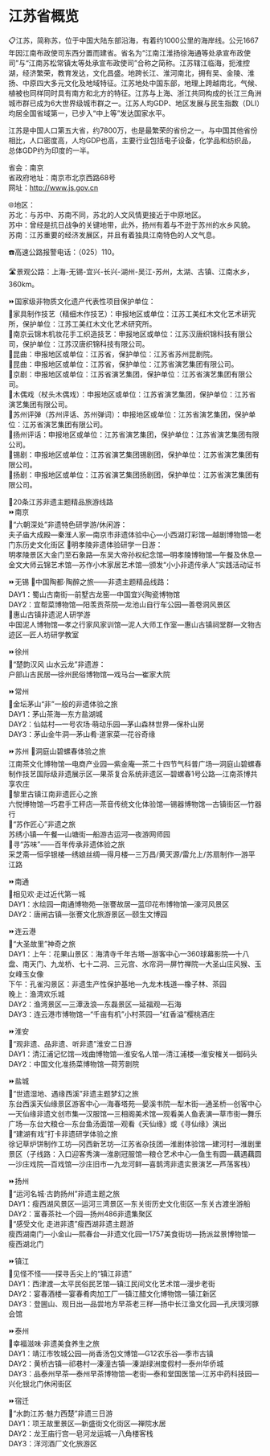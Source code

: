 # 江苏省概览  
📋江苏，简称苏，位于中国大陆东部沿海，有着约1000公里的海岸线。公元1667年因江南布政使司东西分置而建省。省名为“江南江淮扬徐海通等处承宣布政使司”与“江南苏松常镇太等处承宣布政使司”合称之简称。江苏辖江临海，扼淮控湖，经济繁荣，教育发达，文化昌盛。地跨长江、淮河南北，拥有吴、金陵、淮扬、中原四大多元文化及地域特征。江苏地处中国东部，地理上跨越南北，气候、植被也同样同时具有南方和北方的特征。江苏与上海、浙江共同构成的长江三角洲城市群已成为6大世界级城市群之一。江苏人均GDP、地区发展与民生指数（DLI）均居全国省域第一，已步入“中上等”发达国家水平。  

江苏是中国人口第五大省，约7800万，也是最繁荣的省份之一。与中国其他省份相比，人口密度高，人均GDP也高，主要行业包括电子设备，化学品和纺织品，总体GDP约为印度的一半。  
  
省会：南京  
省政府地址：南京市北京西路68号  
网址：http://www.js.gov.cn  
  
🌐地区：  
苏北：与苏中、苏南不同，苏北的人文风情更接近于中原地区。  
苏中：曾经是抗日战争的关键地带，此外，扬州有着与不逊于苏州的水乡风貌。  
苏南：江苏重要的经济发展区，并且有着独具江南特色的人文气息。  
  
☎️高速公路报警电话：（025）110。  
  
🛣️景观公路：上海-无锡-宜兴-长兴-湖州-吴江-苏州，太湖、古镇、江南水乡，360km。  
  
⏩国家级非物质文化遗产代表性项目保护单位：  
🔸家具制作技艺（精细木作技艺）：申报地区或单位：江苏工美红木文化艺术研究所，保护单位：江苏工美红木文化艺术研究所。  
🔸南京云锦木机妆花手工织造技艺：申报地区或单位：江苏汉唐织锦科技有限公司，保护单位：江苏汉唐织锦科技有限公司。  
🔸昆曲：申报地区或单位：江苏省，保护单位：江苏省苏州昆剧院。  
🔸昆曲：申报地区或单位：江苏省，保护单位：江苏省演艺集团有限公司。    
🔸京剧：申报地区或单位：江苏省演艺集团，保护单位：江苏省演艺集团有限公司。  
🔸木偶戏（杖头木偶戏）：申报地区或单位：江苏省演艺集团，保护单位：江苏省演艺集团有限公司。  
🔸苏州评弹（苏州评话、苏州弹词）：申报地区或单位：江苏省演艺集团，保护单位：江苏省演艺集团有限公司。  
🔸扬州评话：申报地区或单位：江苏省演艺集团，保护单位：江苏省演艺集团有限公司。  
🔸锡剧：申报地区或单位：江苏省演艺集团锡剧团，保护单位：江苏省演艺集团有限公司。  
🔸扬剧：申报地区或单位：江苏省演艺集团扬剧团，保护单位：江苏省演艺集团有限公司。    
  
🧭20条江苏非遗主题精品旅游线路  
⏩南京  
🔸“六朝深处”非遗特色研学游/休闲游：  
夫子庙大成殿—秦淮人家—南京市非遗体验中心—小西湖灯彩馆—越剧博物馆—老门东历史文化街区
🔸明孝陵非遗体验研学一日游：  
明孝陵景区大金门至石象路—东吴大帝孙权纪念馆—明孝陵博物馆—午餐及休息—金文大师云锦艺术馆—苏作小木家居艺术馆—颁发“小小非遗传承人”实践活动证书  

⏩无锡
🔸中国陶都·陶醉之旅——非遗主题精品线路：  
DAY1：蜀山古南街—前墅古龙窑—中国宜兴陶瓷博物馆  
DAY2：宜帮菜博物馆—阳羡贡茶院—龙池山自行车公园—善卷洞风景区  
🔸惠山古镇非遗泥人研学游  
中国泥人博物馆—孝之行家风家训馆—泥人大师工作室—惠山古镇祠堂群—文物古迹区—匠人坊研学教室  

⏩徐州  
🔸“楚韵汉风 山水云龙”非遗游：  
户部山古民居—徐州民俗博物馆—戏马台—崔家大院

⏩常州  
🔸金坛茅山“非”一般的非遗体验之旅  
DAY1：茅山茶海—东方盐湖城  
DAY2：仙姑村—一号农场·萌动乐园—茅山森林世界—保朴山房  
DAY3：茅山金牛洞—茅山肴·道家菜—花谷奇缘  

⏩苏州
🔸洞庭山碧螺春体验之旅  
江南茶文化博物馆—电商产业园—紫金庵—茶二十四节气科普广场—洞庭山碧螺春制作技艺国际级非遗展示区—果茶复合系统非遗区—碧螺春1号公路—江南茶博共享农庄  
🔸黎里古镇江南非遗匠心之旅  
六悦博物馆—巧君手工秤店—茶音传统文化体验馆—锡器博物馆—古镇街区—竹器行  
🔸“苏作匠心”非遗之旅  
苏绣小镇—午餐—山塘街—船游古运河—夜游网师园  
🔸寻“苏味”——百年传承非遗体验之旅  
采芝斋—恒孚银楼—绣娘丝绸—得月楼—三万昌/黄天源/雷允上/苏扇制作—游平江路  

⏩南通  
🔸相见欢·走过近代第一城  
DAY1：水绘园—南通博物苑—张謇故居—蓝印花布博物馆—濠河风景区  
DAY2：唐闸古镇—张謇文化旅游景区—颐生文博园  

⏩连云港  
🔸“大圣故里”神奇之旅  
DAY1：上午：花果山景区：海清寺千年古塔—游客中心—360球幕影院—十八盘、南天门、九龙桥、七十二洞、三元宫、水帘洞—屏竹禅院—大圣山庄风猴、玉女峰玉女像  
下午：孔雀沟景区：非遗生产性保护基地—九龙木栈道—橡子林、茶园  
晚上：渔湾欢乐城  
DAY2：渔湾景区—三潭汲浪—东磊景区—延福观—石海  
DAY3：连云港市博物馆—“千亩有机”小村茶园—“红香溢”樱桃酒庄  

⏩淮安  
🔸“观非遗、品非遗、听非遗”淮安二日游  
DAY1：清江浦记忆馆—戏曲博物馆—淮安名人馆—清江浦楼—淮安榷关—御码头  
DAY2：中国文化准扬菜博物馆—荷芳剧院  

⏩盐城  
🔸“世遗湿地、遇缘西溪”非遗主题梦幻之旅  
东台西溪天仙缘景区游客中心—海春塔苑—晏溪书院—犁木街—通圣桥—创客中心—天仙缘非遗文创市集—汉服馆—三相阁美术馆—观看美人鱼表演—草市街—舞乐广场—东台大粮仓—东台鱼汤面馆—观看《天仙缘》或《寻仙缘》演出  
🔸“建湖有戏”打卡非遗研学体验之旅  
徐记草炉饼制作工坊—冈西新艺坊—江苏省杂技团—淮剧体验馆—建河村—淮剧里景区（子线路：入口迎客秀演—淮剧冠服馆—粮仓艺术中心—鱼生有圆—藕遇藕圆—沙庄戏院—百戏馆—沙庄旧市—九龙河鲜—喜鹊湾非遗实景演艺—芦荡客栈）  

⏩扬州  
🔸“运河名城·古韵扬州”非遗主题之旅  
DAY1：瘦西湖风景区—运河三湾景区—东关街历史文化街区—东关古渡坐游船  
DAY2：富春茶社—个园—扬州486非遗集聚区  
🔸“感受文化 走进非遗”瘦西湖非遗主题游  
瘦西湖南门—小金山—熙春台—非遗文化园—1757美食街坊—扬派盆景博物馆—瘦西湖北门  

⏩镇江  
🔸见怪不怪——探寻舌尖上的“镇江非遗”  
DAY1：西津渡—太平民俗民艺馆—镇江民间文化艺术馆—漫步老街  
DAY2：宴春酒楼—宴春肴肉加工厂—镇江醋文化博物馆—镇江新区  
DAY3：登圌山、观日出—品尝地方早茶老三样—扬中长江渔文化园—孔庆璞河豚会馆  

⏩泰州  
🔸幸福滋味·非遗美食养生之旅  
DAY1：靖江市牧城公园—尚香汤包文博馆—G12农乐谷—季市古镇  
DAY2：黄桥古镇—祁巷村—溱潼古镇—溱湖绿洲度假村—泰州华侨城  
DAY3：品泰州早茶—泰州早茶博物馆—老街—泰和堂国医馆—江苏中药科技园—兴化银北门休闲街区  

⏩宿迁  
🔸“水韵江苏·魅力西楚”非遗三日游  
DAY1：项王故里景区—新盛街文化街区—禅院水居  
DAY2：龙王庙行宫—皂河龙运城—八角楼客栈  
DAY3：洋河酒厂文化旅游区  